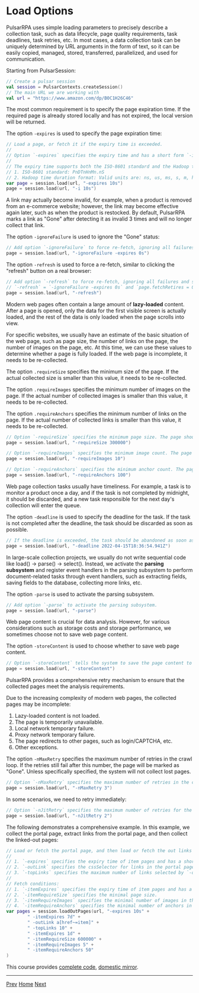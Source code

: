 Load Options
=

PulsarRPA uses simple loading parameters to precisely describe a collection task, such as data lifecycle, page quality requirements, task deadlines, task retries, etc. In most cases, a data collection task can be uniquely determined by URL arguments in the form of text, so it can be easily copied, managed, stored, transferred, parallelized, and used for communication.

Starting from PulsarSession:

```kotlin
// Create a pulsar session
val session = PulsarContexts.createSession()
// The main URL we are working with
val url = "https://www.amazon.com/dp/B0C1H26C46"
```

The most common requirement is to specify the page expiration time. If the required page is already stored locally and has not expired, the local version will be returned.

The option `-expires` is used to specify the page expiration time:

```kotlin
// Load a page, or fetch it if the expiry time is exceeded.
//
// Option `-expires` specifies the expiry time and has a short form `-i`.
//
// The expiry time supports both the ISO-8601 standard and the Hadoop time duration format:
// 1. ISO-8601 standard: PnDTnHnMn.nS
// 2. Hadoop time duration format: Valid units are: ns, us, ms, s, m, h, d.
var page = session.load(url, "-expires 10s")
page = session.load(url, "-i 10s")
```

A link may actually become invalid, for example, when a product is removed from an e-commerce website; however, the link may become effective again later, such as when the product is restocked. By default, PulsarRPA marks a link as "Gone" after detecting it as invalid 3 times and will no longer collect that link.

The option `-ignoreFailure` is used to ignore the "Gone" status:

```kotlin
// Add option `-ignoreFailure` to force re-fetch, ignoring all failures even if `fetchRetries` exceeds the maximum.
page = session.load(url, "-ignoreFailure -expires 0s")
```

The option `-refresh` is used to force a re-fetch, similar to clicking the "refresh" button on a real browser:

```kotlin
// Add option `-refresh` to force re-fetch, ignoring all failures and setting `fetchRetries` to 0,
// `-refresh` = `-ignoreFailure -expires 0s` and `page.fetchRetires = 0`.
page = session.load(url, "-refresh")
```

Modern web pages often contain a large amount of **lazy-loaded** content. After a page is opened, only the data for the first visible screen is actually loaded, and the rest of the data is only loaded when the page scrolls into view.

For specific websites, we usually have an estimate of the basic situation of the web page, such as page size, the number of links on the page, the number of images on the page, etc. At this time, we can use these values to determine whether a page is fully loaded. If the web page is incomplete, it needs to be re-collected.

The option `.requireSize` specifies the minimum size of the page. If the actual collected size is smaller than this value, it needs to be re-collected.

The option `.requireImages` specifies the minimum number of images on the page. If the actual number of collected images is smaller than this value, it needs to be re-collected.

The option `.requireAnchors` specifies the minimum number of links on the page. If the actual number of collected links is smaller than this value, it needs to be re-collected.

```kotlin
// Option `-requireSize` specifies the minimum page size. The page should be re-fetched if the last page size is smaller than that.
page = session.load(url, "-requireSize 300000")

// Option `-requireImages` specifies the minimum image count. The page should be re-fetched if the image count of the last fetched page is smaller than that.
page = session.load(url, "-requireImages 10")

// Option `-requireAnchors` specifies the minimum anchor count. The page should be re-fetched if the anchor count of the last fetched page is smaller than that.
page = session.load(url, "-requireAnchors 100")
```

Web page collection tasks usually have timeliness. For example, a task is to monitor a product once a day, and if the task is not completed by midnight, it should be discarded, and a new task responsible for the next day's collection will enter the queue.

The option `-deadline` is used to specify the deadline for the task. If the task is not completed after the deadline, the task should be discarded as soon as possible.

```kotlin
// If the deadline is exceeded, the task should be abandoned as soon as possible.
page = session.load(url, "-deadline 2022-04-15T18:36:54.941Z")
```

In large-scale collection projects, we usually do not write sequential code like load() -> parse() -> select(). Instead, we activate the **parsing subsystem** and register event handlers in the parsing subsystem to perform document-related tasks through event handlers, such as extracting fields, saving fields to the database, collecting more links, etc.

The option `-parse` is used to activate the parsing subsystem.

```kotlin
// Add option `-parse` to activate the parsing subsystem.
page = session.load(url, "-parse")
```

Web page content is crucial for data analysis. However, for various considerations such as storage costs and storage performance, we sometimes choose not to save web page content.

The option `-storeContent` is used to choose whether to save web page content.

```kotlin
// Option `-storeContent` tells the system to save the page content to storage.
page = session.load(url, "-storeContent")
```

PulsarRPA provides a comprehensive retry mechanism to ensure that the collected pages meet the analysis requirements.

Due to the increasing complexity of modern web pages, the collected pages may be incomplete:

1. Lazy-loaded content is not loaded.
2. The page is temporarily unavailable.
3. Local network temporary failure.
4. Proxy network temporary failure.
5. The page redirects to other pages, such as login/CAPTCHA, etc.
6. Other exceptions.

The option `-nMaxRetry` specifies the maximum number of retries in the crawl loop. If the retries still fail after this number, the page will be marked as "Gone". Unless specifically specified, the system will not collect lost pages.

```kotlin
// Option `-nMaxRetry` specifies the maximum number of retries in the crawl loop, and if it still fails after this number, the page will be marked as `Gone`. A retry will be triggered when a RETRY(1601) status code is returned.
page = session.load(url, "-nMaxRetry 3")
```

In some scenarios, we need to retry immediately:

```kotlin
// Option `-nJitRetry` specifies the maximum number of retries for the load phase, which will be triggered when a RETRY(1601) status is returned.
page = session.load(url, "-nJitRetry 2")
```

The following demonstrates a comprehensive example. In this example, we collect the portal page, extract links from the portal page, and then collect the linked-out pages:

```kotlin
// Load or fetch the portal page, and then load or fetch the out links selected by `-outLink`.
//
// 1. `-expires` specifies the expiry time of item pages and has a short form `-ii`.
// 2. `-outLink` specifies the cssSelector for links in the portal page to load.
// 3. `-topLinks` specifies the maximum number of links selected by `-outLink`.
//
// Fetch conditions:
// 1. `-itemExpires` specifies the expiry time of item pages and has a short form `-ii`.
// 2. `-itemRequireSize` specifies the minimal page size.
// 3. `-itemRequireImages` specifies the minimal number of images in the page.
// 4. `-itemRequireAnchors` specifies the minimal number of anchors in the page.
var pages = session.loadOutPages(url, "-expires 10s" +
        " -itemExpires 7d" +
        " -outLink a[href~=item]" +
        " -topLinks 10" +
        " -itemExpires 1d" +
        " -itemRequireSize 600000" +
        " -itemRequireImages 5" +
        " -itemRequireAnchors 50"
)
```

This course provides [complete code](../../pulsar-app/pulsar-examples/src/main/kotlin/ai/platon/pulsar/examples/_1_LoadOptions.kt), [domestic mirror](https://gitee.com/platonai_galaxyeye/PulsarRPA/blob/1.10.x/pulsar-app/pulsar-examples/src/main/kotlin/ai/platon/pulsar/examples/_1_LoadOptions.kt).

------

[Prev](2basic-usage.md) [Home](1home.md) [Next](4data-extraction.md)
